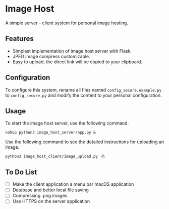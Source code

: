 # Image Host
A simple server - client system for personal image hosting.



## Features

- Simplest implementation of image host server with Flask.
- JPEG image compress customizable.
- Easy to upload, the direct link will be copied to your clipboard.



## Configuration

To configure this system, rename all files named `config_secure.example.py` to `config_secure.py` and modify the content to your personal configuration.



## Usage

To start the image host server, use the following command.

``` shell
nohup python3 image_host_server/app.py &
```

Use the following command to see the detailed instructions for uploading an image.

``` shell
python3 image_host_client/image_upload.py -h
```



## To Do List

- [ ] Make the client application a menu bar macOS application
- [ ] Database and better local file saving
- [ ] Compressing .png images
- [ ] Use HTTPS on the server application